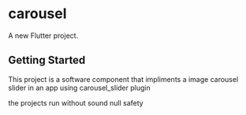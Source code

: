 # carousel

A new Flutter project.

## Getting Started

This project is a software component that impliments a image carousel slider in an app using carousel_slider plugin

the projects run without sound null safety